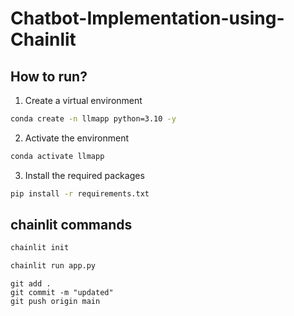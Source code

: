 # Chatbot-Implementation-using-Chainlit


## How to run?

1. Create a virtual environment

```bash
conda create -n llmapp python=3.10 -y

```

2. Activate the environment

```bash
conda activate llmapp

```


3. Install the required packages

```bash
pip install -r requirements.txt
```


## chainlit commands

```bash
chainlit init
```


```bash
chainlit run app.py
```

```git add
git add .
git commit -m "updated"
git push origin main
```